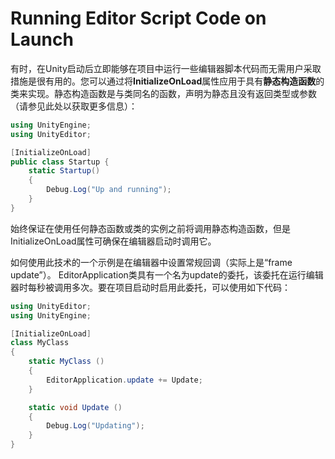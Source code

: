 # Running Editor Script Code on Launch
有时，在Unity启动后立即能够在项目中运行一些编辑器脚本代码而无需用户采取措施是很有用的。您可以通过将**InitializeOnLoad**属性应用于具有**静态构造函数**的类来实现。静态构造函数是与类同名的函数，声明为静态且没有返回类型或参数（请参见此处以获取更多信息）：
```cs
using UnityEngine;
using UnityEditor;

[InitializeOnLoad]
public class Startup {
    static Startup()
    {
        Debug.Log("Up and running");
    }
}
```

始终保证在使用任何静态函数或类的实例之前将调用静态构造函数，但是InitializeOnLoad属性可确保在编辑器启动时调用它。

如何使用此技术的一个示例是在编辑器中设置常规回调（实际上是“frame update”）。 EditorApplication类具有一个名为update的委托，该委托在运行编辑器时每秒被调用多次。要在项目启动时启用此委托，可以使用如下代码：
```cs
using UnityEditor;
using UnityEngine;

[InitializeOnLoad]
class MyClass
{
    static MyClass ()
    {
        EditorApplication.update += Update;
    }

    static void Update ()
    {
        Debug.Log("Updating");
    }
}

```